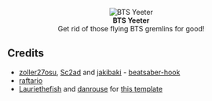 <p align="center">
  <img src="https://github.com/IsGabriellaCurious/BTSYeeter/blob/master/cover-small.png" alt="BTS Yeeter" /> <br>
  <b>BTS Yeeter</b></br>
  Get rid of those flying BTS gremlins for good!
</p>

## Credits

* [zoller27osu](https://github.com/zoller27osu), [Sc2ad](https://github.com/Sc2ad) and [jakibaki](https://github.com/jakibaki) - [beatsaber-hook](https://github.com/sc2ad/beatsaber-hook)
* [raftario](https://github.com/raftario) 
* [Lauriethefish](https://github.com/Lauriethefish) and [danrouse](https://github.com/danrouse) for [this template](https://github.com/Lauriethefish/quest-mod-template)
